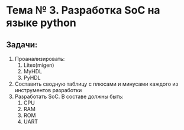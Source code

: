 # Тема № 3. Разработка SoC на языке python 
## Задачи: 
1. Проанализировать:
    1. Litex(migen)
    2. MyHDL
    3. PyHDL
2. Составить сводную таблицу с плюсами и минусами каждого из инструментов разработки
3. Разработать SoC. В составе должны быть: 
   1. CPU
   2. RAM
   3. ROM
   4. UART